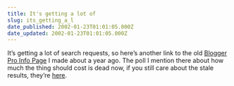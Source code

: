 ```yaml
---
title: It's getting a lot of
slug: its_getting_a_l
date_published: 2002-01-23T01:01:05.000Z
date_updated: 2002-01-23T01:01:05.000Z
---
```


It’s getting a lot of search requests, so here’s another link to the old [Blogger Pro Info Page](http://www.dashes.com/anil/index.php?proinfo.php) I made about a year ago. The poll I mention there about how much the thing should cost is dead now, if you still care about the stale results, they’re [here](http://www.dashes.com/anil/index.php?blogarch/2001_01_01_archive.php#2140627).
